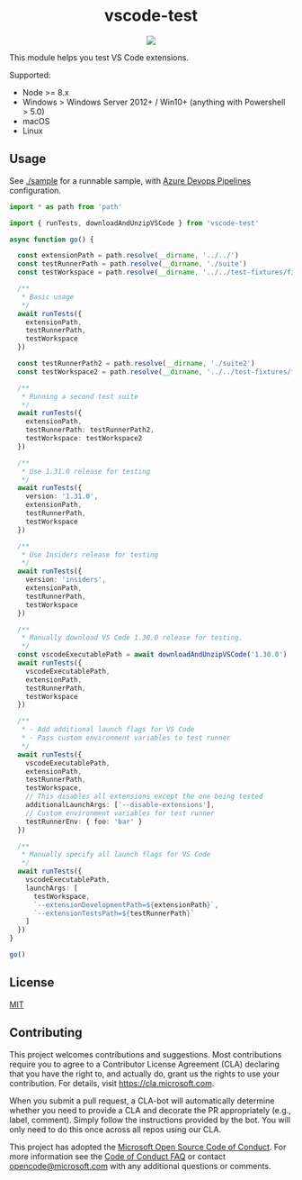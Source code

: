 <p>
  <h1 align="center">vscode-test</h1>
</p>

<p align="center">
  <a href="https://dev.azure.com/vscode/VSCode/_build?definitionId=14">
    <img src="https://img.shields.io/azure-devops/build/vscode/a4cdce18-a05c-4bb8-9476-5d07e63bfd76/14.svg?label=Azure%20DevOps&logo=Azure%20Devops&style=flat-square">
  </a>
</p>

This module helps you test VS Code extensions.

Supported:

- Node >= 8.x
- Windows > Windows Server 2012+ / Win10+ (anything with Powershell > 5.0)
- macOS
- Linux

## Usage

See [./sample](./sample) for a runnable sample, with [Azure Devops Pipelines](https://github.com/microsoft/vscode-test/blob/master/azure-pipelines.yml) configuration.

```ts
import * as path from 'path'

import { runTests, downloadAndUnzipVSCode } from 'vscode-test'

async function go() {

  const extensionPath = path.resolve(__dirname, '../../')
  const testRunnerPath = path.resolve(__dirname, './suite')
  const testWorkspace = path.resolve(__dirname, '../../test-fixtures/fixture1')

  /**
   * Basic usage
   */
  await runTests({
    extensionPath,
    testRunnerPath,
    testWorkspace
  })

  const testRunnerPath2 = path.resolve(__dirname, './suite2')
  const testWorkspace2 = path.resolve(__dirname, '../../test-fixtures/fixture2')

  /**
   * Running a second test suite
   */
  await runTests({
    extensionPath,
    testRunnerPath: testRunnerPath2,
    testWorkspace: testWorkspace2
  })

  /**
   * Use 1.31.0 release for testing
   */
  await runTests({
    version: '1.31.0',
    extensionPath,
    testRunnerPath,
    testWorkspace
  })

  /**
   * Use Insiders release for testing
   */
  await runTests({
    version: 'insiders',
    extensionPath,
    testRunnerPath,
    testWorkspace
  })

  /**
   * Manually download VS Code 1.30.0 release for testing.
   */
  const vscodeExecutablePath = await downloadAndUnzipVSCode('1.30.0')
  await runTests({
    vscodeExecutablePath,
    extensionPath,
    testRunnerPath,
    testWorkspace
  })

  /**
   * - Add additional launch flags for VS Code
   * - Pass custom environment variables to test runner
   */
  await runTests({
    vscodeExecutablePath,
    extensionPath,
    testRunnerPath,
    testWorkspace,
    // This disables all extensions except the one being tested
    additionalLaunchArgs: ['--disable-extensions'],
    // Custom environment variables for test runner
    testRunnerEnv: { foo: 'bar' }
  })

  /**
   * Manually specify all launch flags for VS Code
   */
  await runTests({
    vscodeExecutablePath,
    launchArgs: [
      testWorkspace,
      `--extensionDevelopmentPath=${extensionPath}`,
      `--extensionTestsPath=${testRunnerPath}`
    ]
  })
}

go()
```

## License

[MIT](LICENSE)

## Contributing

This project welcomes contributions and suggestions.  Most contributions require you to agree to a
Contributor License Agreement (CLA) declaring that you have the right to, and actually do, grant us
the rights to use your contribution. For details, visit https://cla.microsoft.com.

When you submit a pull request, a CLA-bot will automatically determine whether you need to provide
a CLA and decorate the PR appropriately (e.g., label, comment). Simply follow the instructions
provided by the bot. You will only need to do this once across all repos using our CLA.

This project has adopted the [Microsoft Open Source Code of Conduct](https://opensource.microsoft.com/codeofconduct/).
For more information see the [Code of Conduct FAQ](https://opensource.microsoft.com/codeofconduct/faq/) or
contact [opencode@microsoft.com](mailto:opencode@microsoft.com) with any additional questions or comments.
